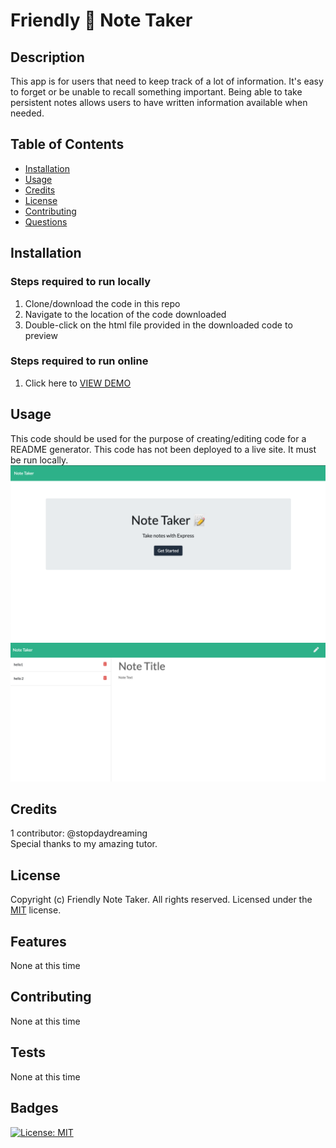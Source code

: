 # Friendly 📝 Note Taker

## Description
This app is for users that need to keep track of a lot of information. It's easy to forget or be unable to recall something important. Being able to take persistent notes allows users to have written information available when needed.

## Table of Contents
* [Installation](#installation)
* [Usage](#usage)
* [Credits](#credits)
* [License](#license)
* [Contributing](#contributing)
* [Questions](#questions)

## Installation
### Steps required to run locally
1. Clone/download the code in this repo
2. Navigate to the location of the code downloaded
3. Double-click on the html file provided in the downloaded code to preview
### Steps required to run online
1. Click here to [VIEW DEMO](https://friendly-note-taker.herokuapp.com/)  

## Usage 
This code should be used for the purpose of creating/editing code for a README generator. This code has not been deployed to a live site. It must be run locally.
![Note Taker 1](screenshot.png)
![Note Taker 2](screenshot2.png)


## Credits
1 contributor: @stopdaydreaming  
Special thanks to my amazing tutor.

## License
Copyright (c) Friendly Note Taker. All rights reserved.
Licensed under the [MIT](LICENSE) license.

## Features
None at this time

## Contributing
None at this time

## Tests
None at this time  

## Badges
[![License: MIT](https://img.shields.io/badge/License-MIT-yellow.svg)](https://opensource.org/licenses/MIT)